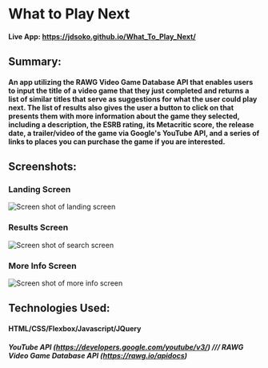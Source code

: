 # **What to Play Next**

#### Live App: https://jdsoko.github.io/What_To_Play_Next/

## Summary:

#### An app utilizing the RAWG Video Game Database API that enables users to input the title of a video game that they just completed and returns a list of similar titles that serve as suggestions for what the user could play next. The list of results also gives the user a button to click on that presents them with more information about the game they selected, including a description, the ESRB rating, its Metacritic score, the release date, a trailer/video of the game via Google's YouTube API, and a series of links to places you can purchase the game if you are interested.


## Screenshots: 

### Landing Screen
![Screen shot of landing screen](https://i.ibb.co/RSLgJM3/pasted-image-0.png)

### Results Screen
![Screen shot of search screen](https://i.ibb.co/qpmsT2r/what-to-play-screenshot.png)

### More Info Screen
![Screen shot of more info screen](https://i.ibb.co/fFJDPsW/pasted-image-0-1.png)


## Technologies Used:

#### HTML/CSS/Flexbox/Javascript/JQuery
##### YouTube API (https://developers.google.com/youtube/v3/)   ///   RAWG Video Game Database API (https://rawg.io/apidocs)
